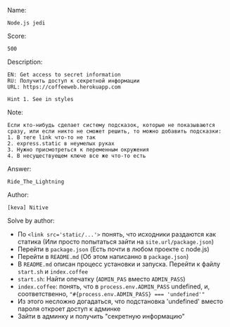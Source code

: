 Name:

	Node.js jedi

Score:

	500

Description:

	EN: Get access to secret information
	RU: Получить доступ к секретной информации
	URL: https://coffeeweb.herokuapp.com

	Hint 1. See in styles

Note:

	Если кто-нибудь сделает систему подсказок, которые не показываются сразу, или если никто не сможет решить, то можно добавить подсказки:
	1. В теге link что-то не так
	2. express.static в неумелых руках
	3. Нужно присмотреться к переменным окружения
	4. В несуществуещем ключе все же что-то есть

Answer:

	Ride_The_Lightning

Author:

	[keva] Nitive

Solve by author:

* По `<link src='static/...'>` понять, что исходники раздаются как статика (Или просто попытаться зайти на `site.url/package.json`)
* Перейти в `package.json` (Есть почти в любом проекте с node.js)
* Перейти в `README.md` (Об этом написанно в `package.json`)
* В `README.md` описан процесс установки и запуска. Перейти к файлу `start.sh` и `index.coffee`
* `start.sh`: Найти опечатку (`ADMIN_PAS` вместо `ADMIN_PASS`)
* `index.coffee`: понять, что в `process.env.ADMIN_PASS` undefined, и, соответственно, `"#{process.env.ADMIN_PASS} === 'undefined'"`
* Из этого несложно догадаться, что подстановка 'undefined' вместо пароля откроет доступ к админке
* Зайти в админку и получить "секретную информацию"
